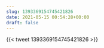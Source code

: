 ```yaml
---
slug: 1393369154745421826
date: 2021-05-15 00:54:28+00:00
draft: false
---
```


{{< tweet 1393369154745421826 >}}
